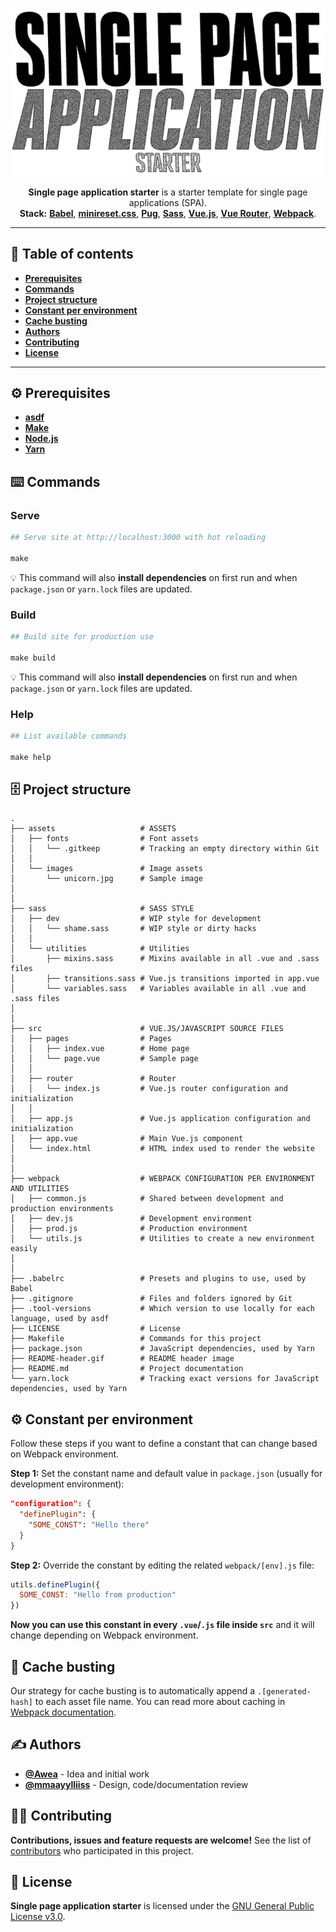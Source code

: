 <p align="center">
  <img width="600px" src="README-header.gif" alt="">
</p>
<p align="center">
  <strong>Single page application starter</strong> is a starter template for single page applications (SPA).
  <br>
  <b>Stack:</b>
  <b><a href="https://babeljs.io">Babel</a></b>,
  <b><a href="https://jgthms.com/minireset.css/">minireset.css</a></b>,
  <b><a href="https://pugjs.org">Pug</a></b>,
  <b><a href="https://sass-lang.com">Sass</a></b>,
  <b><a href="https://vuejs.org">Vue.js</a></b>,
  <b><a href="https://router.vuejs.org">Vue Router</a></b>,
  <b><a href="https://webpack.js.org">Webpack</a></b>.
</p>

- - -

## 📝 Table of contents
- [**Prerequisites**](#prerequisites)
- [**Commands**](#commands)
- [**Project structure**](#project-structure)
- [**Constant per environment**](#constant-per-environment)
- [**Cache busting**](#cache-busting)
- [**Authors**](#authors)
- [**Contributing**](#contributing)
- [**License**](#license)

- - -

<a name="prerequisites"></a>
## ⚙️ Prerequisites
- [**asdf**](https://github.com/asdf-vm/asdf)
- [**Make**](https://www.gnu.org/software/make/)
- [**Node.js**](https://nodejs.org)
- [**Yarn**](https://yarnpkg.com)

<a name="commands"></a>
## ⌨️ Commands
### Serve
```makefile
## Serve site at http://localhost:3000 with hot reloading

make
```

💡 This command will also **install dependencies** on first run and when `package.json` or `yarn.lock` files are updated.

### Build
```makefile
## Build site for production use

make build
```

💡 This command will also **install dependencies** on first run and when `package.json` or `yarn.lock` files are updated.

### Help
```makefile
## List available commands

make help
```

<a name="project-structure"></a>
## 🗄️ Project structure
```
.
├── assets                   # ASSETS
│   ├── fonts                # Font assets
│   │   └── .gitkeep         # Tracking an empty directory within Git
│   │
│   └── images               # Image assets
│       └── unicorn.jpg      # Sample image
│
│
├── sass                     # SASS STYLE
│   ├── dev                  # WIP style for development
│   │   └── shame.sass       # WIP style or dirty hacks
│   │
│   └── utilities            # Utilities
│       ├── mixins.sass      # Mixins available in all .vue and .sass files
│       ├── transitions.sass # Vue.js transitions imported in app.vue
│       └── variables.sass   # Variables available in all .vue and .sass files
│
│
├── src                      # VUE.JS/JAVASCRIPT SOURCE FILES
│   ├── pages                # Pages
│   │   ├── index.vue        # Home page
│   │   └── page.vue         # Sample page
│   │
│   ├── router               # Router
│   │   └── index.js         # Vue.js router configuration and initialization
│   │
│   ├── app.js               # Vue.js application configuration and initialization
│   ├── app.vue              # Main Vue.js component
│   └── index.html           # HTML index used to render the website
│
│
├── webpack                  # WEBPACK CONFIGURATION PER ENVIRONMENT AND UTILITIES
│   ├── common.js            # Shared between development and production environments
│   ├── dev.js               # Development environment
│   ├── prod.js              # Production environment
│   └── utils.js             # Utilities to create a new environment easily
│
│
├── .babelrc                 # Presets and plugins to use, used by Babel
├── .gitignore               # Files and folders ignored by Git
├── .tool-versions           # Which version to use locally for each language, used by asdf
├── LICENSE                  # License
├── Makefile                 # Commands for this project
├── package.json             # JavaScript dependencies, used by Yarn
├── README-header.gif        # README header image
├── README.md                # Project documentation
└── yarn.lock                # Tracking exact versions for JavaScript dependencies, used by Yarn
```

<a name="constant-per-environment"></a>
## ⚙️ Constant per environment
Follow these steps if you want to define a constant that can change based on Webpack environment.

**Step 1:** Set the constant name and default value in `package.json` (usually for development environment):

```json
"configuration": {
  "definePlugin": {
    "SOME_CONST": "Hello there"
  }
}
```

**Step 2:** Override the constant by editing the related `webpack/[env].js` file:

```js
utils.definePlugin({
  SOME_CONST: "Hello from production"
})
```

**Now you can use this constant in every `.vue`/`.js` file inside `src`** and it will change depending on Webpack environment.

<a name="cache-busting"></a>
## 🍱 Cache busting
Our strategy for cache busting is to automatically append a `.[generated-hash]` to each asset file name. You can read more about caching in [Webpack documentation](https://webpack.js.org/guides/caching/).

<a name="authors"></a>
## ✍️ Authors
- [**@Awea**](https://github.com/Awea) - Idea and initial work
- [**@mmaayylliiss**](https://github.com/mmaayylliiss) - Design, code/documentation review

<a name="contributing"></a>
## 🤜🤛 Contributing
**Contributions, issues and feature requests are welcome!** See the list of [contributors](../../graphs/contributors) who participated in this project.

<a name="license"></a>
## 📄 License
**Single page application starter** is licensed under the [GNU General Public License v3.0](LICENSE).
